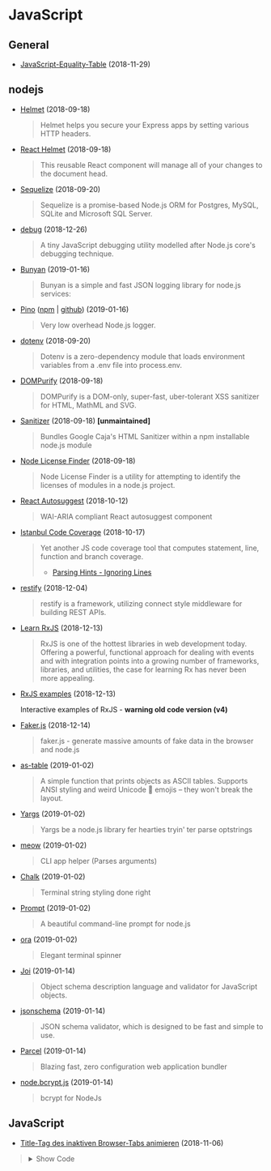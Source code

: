# JavaScript


## General

- [JavaScript-Equality-Table](https://dorey.github.io/JavaScript-Equality-Table/) (2018-11-29)

## nodejs

- [Helmet](https://github.com/helmetjs/helmet) (2018-09-18)

  > Helmet helps you secure your Express apps by setting various HTTP headers.
  
- [React Helmet](https://github.com/nfl/react-helmet) (2018-09-18)

  > This reusable React component will manage all of your changes to the document head.

- [Sequelize](https://github.com/sequelize/sequelize) (2018-09-20)

  > Sequelize is a promise-based Node.js ORM for Postgres, MySQL, SQLite and Microsoft SQL Server.
  
- [debug](https://github.com/visionmedia/debug) (2018-12-26)

  > A tiny JavaScript debugging utility modelled after Node.js core's debugging technique.
  
- [Bunyan](https://github.com/trentm/node-bunyan) (2019-01-16)

  > Bunyan is a simple and fast JSON logging library for node.js services:

- [Pino](https://getpino.io/) ([npm](https://www.npmjs.com/package/pino) | [github](https://github.com/pinojs/pino)) (2019-01-16)

  > Very low overhead Node.js logger.
  
- [dotenv](https://github.com/motdotla/dotenv) (2018-09-20)

  > Dotenv is a zero-dependency module that loads environment variables from a .env file into process.env.

- [DOMPurify](https://github.com/cure53/DOMPurify) (2018-09-18)

  > DOMPurify is a DOM-only, super-fast, uber-tolerant XSS sanitizer for HTML, MathML and SVG.

- [Sanitizer](https://github.com/theSmaw/Caja-HTML-Sanitizer) (2018-09-18) **[unmaintained]**

  > Bundles Google Caja's HTML Sanitizer within a npm installable node.js module 

- [Node License Finder](https://github.com/iandotkelly/nlf) (2018-09-18)

  > Node License Finder is a utility for attempting to identify the licenses of modules in a node.js project. 
  
- [React Autosuggest](https://github.com/moroshko/react-autosuggest) (2018-10-12)

  > WAI-ARIA compliant React autosuggest component
  
- [Istanbul Code Coverage](https://github.com/istanbuljs) (2018-10-17)

  > Yet another JS code coverage tool that computes statement, line, function and branch coverage.
  > - [Parsing Hints - Ignoring Lines](https://github.com/istanbuljs/nyc#parsing-hints-ignoring-lines)

- [restify](http://restify.com) (2018-12-04)

  > restify is a framework, utilizing connect style middleware for building REST APIs.
  
- [Learn RxJS](https://www.learnrxjs.io) (2018-12-13)

  > RxJS is one of the hottest libraries in web development today. Offering a powerful, functional approach for dealing with events and with integration points into a growing number of frameworks, libraries, and utilities, the case for learning Rx has never been more appealing.
  
- [RxJS examples](https://xgrommx.github.io/rx-book/content/observable/observable_instance_methods/index.html) (2018-12-13)

  Interactive examples of RxJS - **warning old code version (v4)**
  
- [Faker.js](https://github.com/Marak/Faker.js) (2018-12-14)

  > faker.js - generate massive amounts of fake data in the browser and node.js
  
- [as-table](https://github.com/xpl/as-table) (2019-01-02) 

  > A simple function that prints objects as ASCII tables. 
  > Supports ANSI styling and weird Unicode 💩 emojis – they won't break the layout.
  
- [Yargs](https://github.com/yargs/yargs) (2019-01-02)

  > Yargs be a node.js library fer hearties tryin' ter parse optstrings
  
- [meow](https://github.com/sindresorhus/meow) (2019-01-02)

  > CLI app helper (Parses arguments)

- [Chalk](https://github.com/chalk/chalk) (2019-01-02)  

  > Terminal string styling done right

- [Prompt](https://github.com/flatiron/prompt) (2019-01-02)

  > A beautiful command-line prompt for node.js
  
- [ora](https://github.com/sindresorhus/ora) (2019-01-02)
  
  > Elegant terminal spinner

- [Joi](https://github.com/hapijs/joi) (2019-01-14)

  > Object schema description language and validator for JavaScript objects.

- [jsonschema](https://github.com/tdegrunt/jsonschema) (2019-01-14)

  > JSON schema validator, which is designed to be fast and simple to use.
  
- [Parcel](https://github.com/parcel-bundler/parcel) (2019-01-14)

  > Blazing fast, zero configuration web application bundler
  
- [node.bcrypt.js](https://github.com/kelektiv/node.bcrypt.js) (2019-01-14)

  > bcrypt for NodeJs

## JavaScript

- [Title-Tag des inaktiven Browser-Tabs animieren](https://blog.kulturbanause.de/2018/01/title-tag-des-inaktiven-browser-tabs-animieren/) (2018-11-06)

> <details><summary>Show Code</summary><p>
>   
> ```javascript
> focusTitle = $('head title').text(); // Originalen Title speichern
> $(window).on('blur focus', function(e) {
>  var prevType = $(this).data('prevType'); 
>  if (prevType != e.type) {
>    switch (e.type) {
>      case 'blur':
>      var i=0;
>      tab = setInterval(function() {
>        switch(i++%2) {
>          case 0: document.title = 'Wir sind'; // Erste Anzeige im Tab
>          break;
>          case 1: document.title = 'kulturbanause'; // Zweite Anzeige im Tab
>        }
>      }, 1000); // Zeit zwischen dem Wechsel der Anzeigen
>      break;
>      case 'focus': 
>        clearInterval(tab);
>        document.title = focusTitle; // Originalen Title einsetzen
>      break;
>    }
>  }
>  $(this).data('prevType', e.type);
> });
> ```
> 
> </p></details>
